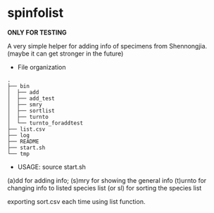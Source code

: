 # spinfolist
**ONLY FOR TESTING**

A very simple helper for adding info of specimens from Shennongjia.
(maybe it can get stronger in the future)

* File organization
```
.
├── bin
│  ├── add
│  ├── add_test
│  ├── smry
│  ├── sortlist
│  ├── turnto
│  └── turnto_foraddtest
├── list.csv
├── log
├── README
├── start.sh
└── tmp
```

* USAGE:
source start.sh

(a)dd for adding info;
(s)mry for showing the general info
(t)urnto for changing info to listed species
list (or sl) for sorting the species list

exporting sort.csv each time using list function.


